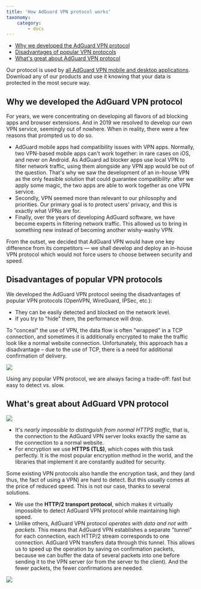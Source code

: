 ```yaml
---
title: 'How AdGuard VPN protocol works'
taxonomy:
    category:
        - docs
---
```

*   [Why we developed the AdGuard VPN protocol](#reasons) 
*   [Disadvantages of popular VPN protocols](#vpn-drawbacks)
*   [What's great about AdGuard VPN protocol](#adguard-vpn-protocol)

Our protocol is used by [all AdGuard VPN mobile and desktop applications](https://adguard-vpn.com/en/welcome.html). Download any of our products and use it knowing that your data is protected in the most secure way.

<a id="reasons"></a>

## Why we developed the AdGuard VPN protocol

For years, we were concentrating on developing all flavors of ad blocking apps and browser extensions. And in 2019 we resolved to develop our own VPN service, seemingly out of nowhere. When in reality, there were a few reasons that prompted us to do so.

* AdGuard mobile apps had compatibility issues with VPN apps. Normally, two VPN-based mobile apps can't work together: in rare cases on iOS, and never on Android. As AdGuard ad blocker apps use local VPN to filter network traffic, using them alongside any VPN app would be out of the question. That's why we saw the development of an in-house VPN as the only feasible solution that could guarantee compatibility: after we apply some magic, the two apps are able to work together as one VPN service.
* Secondly, VPN seemed more than relevant to our philosophy and priorities. Our primary goal is to protect users' privacy, and this is exactly what VPNs are for.
* Finally, over the years of developing AdGuard software, we have become experts in filtering network traffic. This allowed us to bring in something new instead of becoming another wishy-washy VPN.

From the outset, we decided that AdGuard VPN would have one key difference from its competitors — we shall develop and deploy an in-house VPN protocol which would not force users to choose between security and speed.

<a id="vpn-drawbacks"></a>

## Disadvantages of popular VPN protocols

We developed the AdGuard VPN protocol seeing the disadvantages of popular VPN protocols (OpenVPN, WireGuard, IPSec, etc.):

* They can be easily detected and blocked on the network level.
* If you try to "hide" them, the performance will drop.

To "conceal" the use of VPN, the data flow is often "wrapped" in a TCP connection, and sometimes it is additionally encrypted to make the traffic look like a normal website connection. Unfortunately, this approach has a disadvantage – due to the use of TCP, there is a need for additional confirmation of delivery.

<object data="https://cdn.adguard.com/public/Adguard/Blog/vpn/protocol/6.svg" type="image/svg+xml">
    <img src="https://cdn.adguard.com/public/Adguard/Blog/vpn/protocol/6.svg"></object>

Using any popular VPN protocol, we are always facing a trade-off: fast but easy to detect vs. slow.

<a id="adguard-vpn-protocol"></a>

## What's great about AdGuard VPN protocol

<object data="https://cdn.adguard.com/public/Adguard/Blog/vpn/protocol/5.svg" type="image/svg+xml">
    <img src="https://cdn.adguard.com/public/Adguard/Blog/vpn/protocol/5.svg"></object>

* It's *nearly impossible to distinguish from normal HTTPS traffic*, that is, the connection to the AdGuard VPN server looks exactly the same as the connection to a normal website.
* For encryption we use **HTTPS (TLS)**, which copes with this task perfectly. It is the most popular encryption method in the world, and the libraries that implement it are constantly audited for security.

Some existing VPN protocols also handle the encryption task, and they (and thus, the fact of using a VPN) are hard to detect. But this usually comes at the price of reduced speed. This is not our case, thanks to several solutions.

* We use the **HTTP/2 transport protocol**, which makes it virtually impossible to detect AdGuard VPN protocol while maintaining high speed.
* Unlike others, AdGuard VPN protocol *operates with data and not with packets*. This means that AdGuard VPN establishes a separate "tunnel" for each connection, each HTTP/2 stream corresponds to one connection. AdGuard VPN transfers data through this tunnel. This allows us to speed up the operation by saving on confirmation packets, because we can buffer the data of several packets into one before sending it to the VPN server (or from the server to the client). And the fewer packets, the fewer confirmations are needed.

<object data="https://cdn.adguard.com/public/Adguard/Blog/vpn/protocol/sravnenie5:6.svg" type="image/svg+xml">
    <img src="https://cdn.adguard.com/public/Adguard/Blog/vpn/protocol/sravnenie5:6.svg"></object>